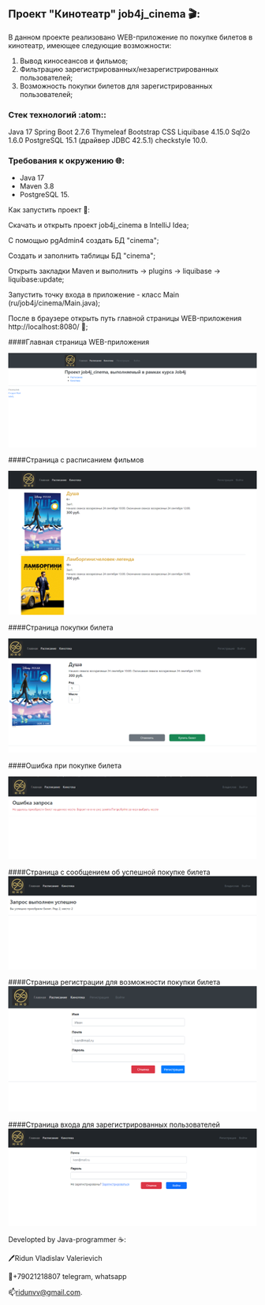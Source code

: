 # 
## Проект "Кинотеатр" job4j_cinema :clapper::

В данном проекте реализовано WEB-приложение по покупке билетов в кинотеатр, имеющее следующие возможности:
1. Вывод киносеансов и фильмов;
2. Фильтрацию зарегистрированных/незарегистрированных пользователей;
3. Возможность покупки билетов для зарегистрированных пользователей;

### Стек технологий  :atom::
Java 17
Spring Boot 2.7.6
Thymeleaf
Bootstrap CSS
Liquibase 4.15.0
Sql2o 1.6.0
PostgreSQL 15.1 (драйвер JDBC 42.5.1)
checkstyle 10.0.

### Требования к окружению  :globe_with_meridians::
- Java 17
- Maven 3.8
- PostgreSQL 15.

Как запустить проект :rocket::

Скачать и открыть проект job4j_cinema в IntelliJ Idea;

С помощью pgAdmin4 создать БД "cinema";

Cоздать и заполнить таблицы БД  "cinema";

Открыть закладки Maven и выполнить -> plugins -> liquibase -> liquibase:update;

Запустить точку входа в приложение - класс Main (ru/job4j/cinema/Main.java);

После в браузере открыть путь главной страницы WEB-приложения http://localhost:8080/ :cinema:;

####Главная страница WEB-приложения

![](img/main.png)

####Страница с расписанием фильмов

![](img/sessions.png)

####Страница покупки билета

![](img/buying.png)

####Ошибка при покупке билета

![](img/failed_buying.png)

####Страница с сообщением об успешной покупке билета
![](img/success_buying.png)

####Страница регистрации для возможности покупки билета
![](img/registration.png)

####Страница входа для зарегистрированных пользователей
![](img/login.png)


Developted by Java-programmer :coffee::

:pen:Ridun Vladislav Valerievich 

:calling:+79021218807 telegram, whatsapp

:mailbox:ridunvv@gmail.com.